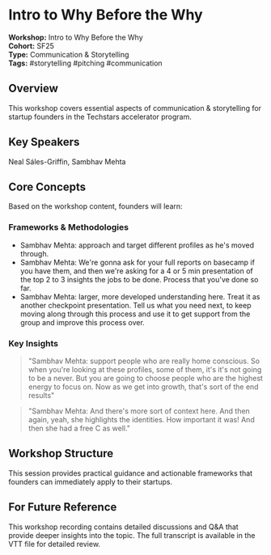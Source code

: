 # Intro to Why Before the Why

**Workshop:** Intro to Why Before the Why  
**Cohort:** SF25  
**Type:** Communication & Storytelling  
**Tags:** #storytelling #pitching #communication

## Overview

This workshop covers essential aspects of communication & storytelling for startup founders in the Techstars accelerator program.

## Key Speakers

Neal Sáles-Griffin, Sambhav Mehta

## Core Concepts

Based on the workshop content, founders will learn:


### Frameworks & Methodologies

- Sambhav Mehta: approach and target different profiles as he's moved through.
- Sambhav Mehta: We're gonna ask for your full reports on basecamp if you have them, and then we're asking for a 4 or 5 min presentation of the top 2 to 3 insights the jobs to be done. Process that you've done so far.
- Sambhav Mehta: larger, more developed understanding here. Treat it as another checkpoint presentation. Tell us what you need next, to keep moving along through this process and use it to get support from the group and improve this process over.

### Key Insights

> "Sambhav Mehta: support people who are really home conscious. So when you're looking at these profiles, some of them, it's it's not going to be a never. But you are going to choose people who are the highest energy to focus on. Now as we get into growth, that's sort of the end results"

> "Sambhav Mehta: And there's more sort of context here. And then again, yeah, she highlights the identities. How important it was! And then she had a free C as well."


## Workshop Structure

This session provides practical guidance and actionable frameworks that founders can immediately apply to their startups.

## For Future Reference

This workshop recording contains detailed discussions and Q&A that provide deeper insights into the topic. The full transcript is available in the VTT file for detailed review.
